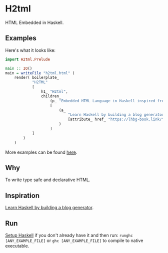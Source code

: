 # H2tml

HTML Embedded in Haskell.

## Examples

Here's what it looks like:

```haskell
import H2tml.Prelude

main :: IO()
main = writeFile "h2tml.html" (
    render( boilerplate_
            "H2TML"
            [
                h1_ "H2tml",
                children_
                    (p_ "Embedded HTML Language in Haskell inspired from book: ")
                    [
                        (a_
                            "Learn Haskell by building a blog generator"
                            [attribute_ href_ "https://lhbg-book.link/"]
                        )
                    ]
            ]
        )
    )
```

More examples can be found [here](./Examples/).

## Why

To write type safe and declarative HTML.

## Inspiration

[Learn Haskell by building a blog generator](https://lhbg-book.link/).

## Run

[Setup Haskell](https://www.haskell.org/downloads/) if you don't already have it and then run: `runghc [ANY_EXAMPLE_FILE]` or `ghc [ANY_EXAMPLE_FILE]` to compile to native executable.
